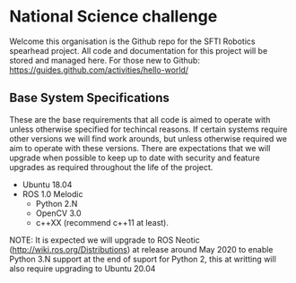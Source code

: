 # National Science challenge

Welcome this organisation is the Github repo for the SFTI Robotics spearhead project. All code and documentation for this project will be stored and managed here. For those new to Github: https://guides.github.com/activities/hello-world/

## Base System Specifications

These are the base requirements that all code is aimed to operate with unless otherwise specified for techincal reasons. If certain systems require other versions we will find work arounds, but unless otherwise required we aim to operate with these versions. There are expectations that we will upgrade when possible to keep up to date with security and feature upgrades as required throughout the life of the project.

* Ubuntu 18.04
* ROS 1.0 Melodic
  * Python 2.N
  * OpenCV 3.0
  * c++XX (recommend c++11 at least).

NOTE: It is expected we will upgrade to ROS Neotic (http://wiki.ros.org/Distributions) at release around May 2020 to enable Python 3.N support at the end of suport for Python 2, this at writting will also require upgrading to Ubuntu 20.04
